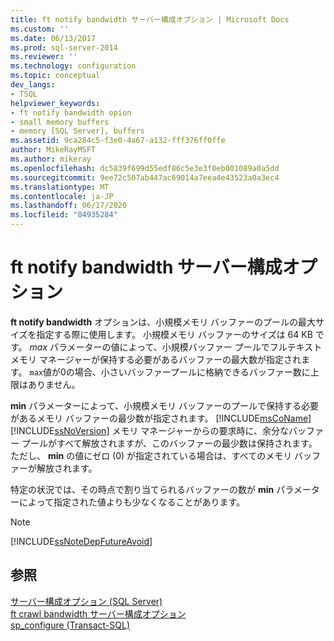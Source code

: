 ```yaml
---
title: ft notify bandwidth サーバー構成オプション | Microsoft Docs
ms.custom: ''
ms.date: 06/13/2017
ms.prod: sql-server-2014
ms.reviewer: ''
ms.technology: configuration
ms.topic: conceptual
dev_langs:
- TSQL
helpviewer_keywords:
- ft notify bandwidth opion
- small memory buffers
- memory [SQL Server], buffers
ms.assetid: 9ca284c5-f3e0-4a67-a132-fff376ff0ffe
author: MikeRayMSFT
ms.author: mikeray
ms.openlocfilehash: dc5839f699d55edf86c5e3e3f0eb001089a0a5dd
ms.sourcegitcommit: 9ee72c507ab447ac69014a7eea4e43523a0a3ec4
ms.translationtype: MT
ms.contentlocale: ja-JP
ms.lasthandoff: 06/17/2020
ms.locfileid: "84935284"
---
```

# <a name="ft-notify-bandwidth-server-configuration-option"></a>ft notify bandwidth サーバー構成オプション
  **ft notify bandwidth** オプションは、小規模メモリ バッファーのプールの最大サイズを指定する際に使用します。 小規模メモリ バッファーのサイズは 64 KB です。 *max* パラメーターの値によって、小規模バッファー プールでフルテキスト メモリ マネージャーが保持する必要があるバッファーの最大数が指定されます。 `max`値が0の場合、小さいバッファープールに格納できるバッファー数に上限はありません。  
  
 **min** パラメーターによって、小規模メモリ バッファーのプールで保持する必要があるメモリ バッファーの最少数が指定されます。 [!INCLUDE[msCoName](../../includes/msconame-md.md)] [!INCLUDE[ssNoVersion](../../includes/ssnoversion-md.md)] メモリ マネージャーからの要求時に、余分なバッファー プールがすべて解放されますが、このバッファーの最少数は保持されます。 ただし、 **min** の値にゼロ (0) が指定されている場合は、すべてのメモリ バッファーが解放されます。  
  
 特定の状況では、その時点で割り当てられるバッファーの数が **min** パラメーターによって指定された値よりも少なくなることがあります。  
  
> [!NOTE]  
>  [!INCLUDE[ssNoteDepFutureAvoid](../../includes/ssnotedepfutureavoid-md.md)]  
  
## <a name="see-also"></a>参照  
 [サーバー構成オプション &#40;SQL Server&#41;](server-configuration-options-sql-server.md)   
 [ft crawl bandwidth サーバー構成オプション](ft-crawl-bandwidth-server-configuration-option.md)   
 [sp_configure &#40;Transact-SQL&#41;](/sql/relational-databases/system-stored-procedures/sp-configure-transact-sql)  
  
  
